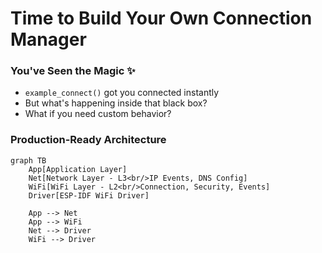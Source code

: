 # Time to Build Your Own Connection Manager

<div class="grid grid-cols-2 gap-8">

<div>

### You've Seen the Magic ✨
- `example_connect()` got you connected instantly
- But what's happening inside that black box?
- What if you need custom behavior?

</div>

<div>

### Production-Ready Architecture

```mermaid
graph TB
    App[Application Layer]
    Net[Network Layer - L3<br/>IP Events, DNS Config]
    WiFi[WiFi Layer - L2<br/>Connection, Security, Events]
    Driver[ESP-IDF WiFi Driver]
    
    App --> Net
    App --> WiFi  
    Net --> Driver
    WiFi --> Driver
```


</div>

</div>

